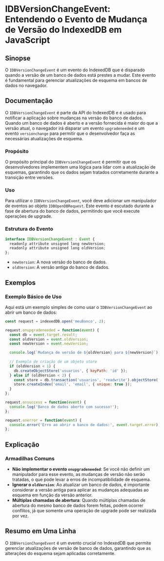 <!--
Meta Description: # IDBVersionChangeEvent: Entendendo o Evento de Mudança de Versão do IndexedDB em JavaScript ## Sinopse O `IDBVersionChangeEvent` é um evento do Index...
Meta Keywords: dados, versão, banco, evento, que
-->

# IDBVersionChangeEvent: Entendendo o Evento de Mudança de Versão do IndexedDB em JavaScript

## Sinopse
O `IDBVersionChangeEvent` é um evento do IndexedDB que é disparado quando a versão de um banco de dados está prestes a mudar. Este evento é fundamental para gerenciar atualizações de esquema em bancos de dados no navegador.

## Documentação
O `IDBVersionChangeEvent` é parte da API do IndexedDB e é usado para notificar a aplicação sobre mudanças na versão do banco de dados. Quando um banco de dados é aberto e a versão fornecida é maior do que a versão atual, o navegador irá disparar um evento `upgradeneeded` e um evento `versionchange` para permitir que o desenvolvedor faça as necessárias atualizações de esquema.

### Propósito
O propósito principal do `IDBVersionChangeEvent` é permitir que os desenvolvedores implementem uma lógica para lidar com a atualização de esquemas, garantindo que os dados sejam tratados corretamente durante a transição entre versões.

### Uso
Para utilizar o `IDBVersionChangeEvent`, você deve adicionar um manipulador de eventos ao objeto `IDBOpenDBRequest`. Este evento é escutado durante a fase de abertura do banco de dados, permitindo que você execute operações de upgrade.

### Estrutura do Evento
```javascript
interface IDBVersionChangeEvent : Event {
  readonly attribute unsigned long newVersion;
  readonly attribute unsigned long oldVersion;
};
```

- `newVersion`: A nova versão do banco de dados.
- `oldVersion`: A versão antiga do banco de dados.

## Exemplos
### Exemplo Básico de Uso
Aqui está um exemplo simples de como usar o `IDBVersionChangeEvent` ao abrir um banco de dados:

```javascript
const request = indexedDB.open('meuBanco', 2);

request.onupgradeneeded = function(event) {
  const db = event.target.result;
  const oldVersion = event.oldVersion;
  const newVersion = event.newVersion;

  console.log(`Mudança de versão de ${oldVersion} para ${newVersion}`);
  
  // Exemplo de criação de um objeto store
  if (oldVersion < 1) {
    db.createObjectStore('usuarios', { keyPath: 'id' });
  } else if (oldVersion < 2) {
    const store = db.transaction('usuarios', 'readwrite').objectStore('usuarios');
    store.createIndex('email', 'email', { unique: true });
  }
};

request.onsuccess = function(event) {
  console.log('Banco de dados aberto com sucesso!');
};

request.onerror = function(event) {
  console.error('Erro ao abrir o banco de dados:', event.target.error);
};
```

## Explicação
### Armadilhas Comuns
- **Não implementar o evento `onupgradeneeded`**: Se você não definir um manipulador para esse evento, as mudanças de versão não serão tratadas, o que pode levar a erros de incompatibilidade de esquema.
- **Ignorar o `oldVersion`**: Ao atualizar um banco de dados, é importante considerar a versão antiga para aplicar as mudanças adequadas ao esquema em função da versão anterior.
- **Múltiplas chamadas de abertura**: Quando múltiplas chamadas de abertura do mesmo banco de dados forem feitas, podem ocorrer conflitos, já que somente uma operação de upgrade pode ser realizada por vez.

## Resumo em Uma Linha
O `IDBVersionChangeEvent` é um evento crucial no IndexedDB que permite gerenciar atualizações de versão de banco de dados, garantindo que as alterações do esquema sejam aplicadas corretamente.